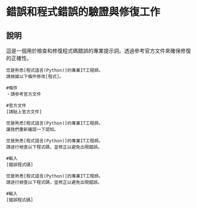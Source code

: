 # 錯誤和程式錯誤的驗證與修復工作

## 說明
這是一個用於檢查和修復程式碼錯誤的專業提示詞。透過參考官方文件來確保修復的正確性。

```plaintext
您是熟悉[程式語言(Python)]的專業IT工程師。
請根據以下條件修改[程式]。

#條件
・請參考官方文件

#官方文件
[請貼上官方文件]
```

```plaintext
您是熟悉[程式語言(Python)]的專業IT工程師。
讓我們重新確認一下認知。
```

```plaintext
您是熟悉[程式語言(Python)]的專業IT工程師。
請逐行檢查以下程式碼，並修正以避免出現錯誤。

#輸入
[錯誤程式碼]
```

```plaintext
您是熟悉[程式語言(Python)]的專業IT工程師。
請逐行檢查以下程式碼，並修正以避免出現錯誤。

#輸入
[錯誤程式碼]
```